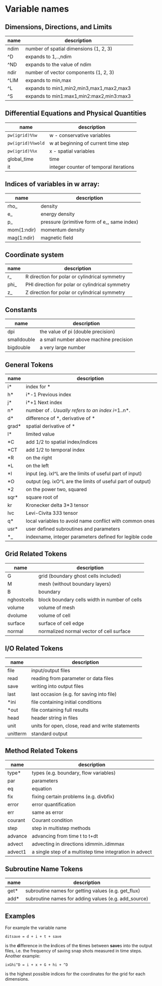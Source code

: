 # Variable names

## Dimensions, Directions, and Limits

name | description
---|---
ndim	| number of spatial dimensions (1, 2, 3)
^D	| expands to 1,..,ndim
^ND	| expands to the value of ndim
ndir	| number of vector components (1, 2, 3)
^LIM	| expands to min,max
^L	| expands to min1,min2,min3,max1,max2,max3
^S	| expands to min1:max1,min2:max2,min3:max3

## Differential Equations and Physical Quantities

name | description
---|---
`pw(igrid)%%w`    |	w - conservative variables
`pw(igrid)%%wold` |	w at beginning of current time step
`pw(igrid)%%x`    |	x - spatial variables
global_time	| time
it | integer counter of temporal iterations

## Indices of variables in w array:

name | description
---|---
rho_	| density
e_ | energy density
p_ | pressure (primitive form of e_, same index)
mom(1:ndir) | momentum density
mag(1:ndir)	| magnetic field

## Coordinate system

name | description
---|---
r_	| R   direction for polar or cylindrical symmetry
phi_    | PHI direction for polar or cylindrical symmetry
z_      | Z   direction for polar or cylindrical symmetry

## Constants

name | description
---|---
dpi         | the value of pi (double precision)
smalldouble | a small number above machine precision
bigdouble   | a very large number

## General Tokens

name | description
---|---
i*	| index for *
h*	| i*-1  Previous index
j*	| i*+1  Next index
n*	| number of *. Usually refers to an index i*=1..n*.
d*	| difference of *, derivative of *
grad*   | spatial derivative of *
l*	| limited value
*C	| add 1/2 to spatial index/indices
*CT	| add 1/2 to temporal index
*R	| on the right
*L	| on the left
*I	| input  (eg. ixI^L are the limits of useful part of input)
*O	| output (eg. ixO^L are the limits of useful part of output)
*2	| on the power two, squared
sqr*	| square root of
kr	| Kronecker delta 3*3 tensor
lvc	| Levi-Civita 3*3*3 tensor
q*	| local variables to avoid name conflict with common ones
usr*    | user defined subroutines and parameters
*_	| indexname, integer parameters defined for legible code

## Grid Related Tokens

name | description
---|---
G	| grid (boundary ghost cells included)
M	| mesh (without boundary layers)
B	| boundary
nghostcells | block boundary cells width in number of cells
volume	| volume of mesh
dvolume	| volume of cell
surface	| surface of cell edge
normal	| normalized normal vector of cell surface 

## I/O Related Tokens

name | description
---|---
file	| input/output files
read    | reading from parameter or data files
save	| writing into output files
last	| last occasion (e.g. for saving into file)
*ini	| file containing initial conditions
*out	| file containing full results
head	| header string in files
unit	| units for open, close, read and write statements
unitterm| standard output

## Method Related Tokens

name | description
---|---
type*	| types (e.g. boundary, flow variables)
par	| parameters
eq	| equation
fix	| fixing certain problems (e.g. divbfix)
error	| error quantification
err	| same as error
courant	| Courant condition
step	| step in multistep methods
advance | advancing from time t to t+dt
advect  | advecting in directions idimmin..idimmax
advect1 | a single step of a multistep time integration in advect

## Subroutine Name Tokens

name | description
---|---
get*	| subroutine names for getting values (e.g. get_flux)
add*	| subroutine names for adding values  (e.g. add_source)

## Examples

For example the variable name

    ditsave = d + i + t + save

is the **d**ifference in the **i**ndices of the **t**imes between **save**s
into the output files, i.e. the frequency of saving snap shots measured in
time steps. Another example:

    ixGhi^D = i + x + G + hi + ^D

is the highest possible indices for the coordinates for the grid for each
dimensions.
